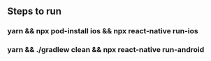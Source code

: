 ## Steps to run

### yarn && npx pod-install ios && npx react-native run-ios
### yarn && ./gradlew clean && npx react-native run-android
